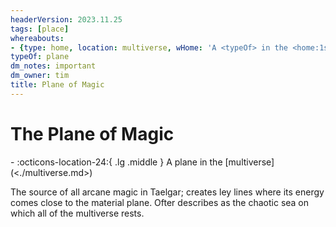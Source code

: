 ```yaml
---
headerVersion: 2023.11.25
tags: [place]
whereabouts:
- {type: home, location: multiverse, wHome: 'A <typeOf> in the <home:1s>'}
typeOf: plane
dm_notes: important
dm_owner: tim
title: Plane of Magic
---
```

# The Plane of Magic
<div class="grid cards ext-narrow-margin ext-one-column" markdown>
-    :octicons-location-24:{ .lg .middle } A plane in the [multiverse](<./multiverse.md>)  
</div>


The source of all arcane magic in Taelgar; creates ley lines where its energy comes close to the material plane. Ofter describes as the chaotic sea on which all of the multiverse rests. 

